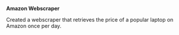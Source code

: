**Amazon Webscraper**

Created a webscraper that retrieves the price of a popular laptop on Amazon once per day. 
